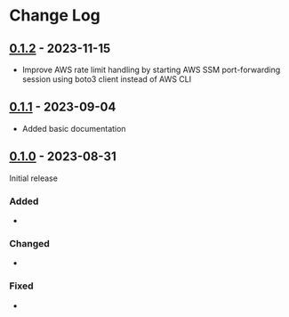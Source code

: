 # Change Log

## [0.1.2] - 2023-11-15

- Improve AWS rate limit handling by starting AWS SSM port-forwarding session using boto3 client instead of AWS CLI

## [0.1.1] - 2023-09-04

- Added basic documentation

## [0.1.0] - 2023-08-31

Initial release

### Added

-

### Changed

-

### Fixed

-

[Unreleased]: https://github.com/entitleio/beam/compare/0.1.0...master
[0.1.0]: https://github.com/entitleio/beam/releases/tag/0.1.0
[0.1.1]: https://github.com/entitleio/beam/releases/tag/0.1.1
[0.1.2]: https://github.com/entitleio/beam/releases/tag/0.1.2
